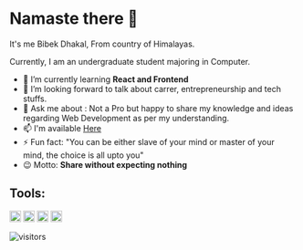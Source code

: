 #  Namaste there 👋

It's me Bibek Dhakal,
From country of Himalayas.

Currently, I am an undergraduate student majoring in Computer.<br>

  - 🌱 I’m currently learning **React and Frontend**
  - 🤔 I’m looking forward to talk about carrer, entrepreneurship and tech stuffs.
  - 💬 Ask me about : Not a Pro but happy to share my knowledge and ideas regarding Web Development as per my understanding. 
  - 📫 I'm available [Here](https://twitter.com/bibekdhkl)
  - ⚡ Fun fact: "You can be either slave of your mind or master of your mind, the choice is all upto you"
  - 😉 Motto: **Share without expecting nothing**
  
 ## Tools:
  <code><img height="20" title="C-Programming" src="https://ludu-assets.s3.amazonaws.com/course-icons/26/urA5bRhIewsQ2LgxuCu2"></code>
  <code><img height="20" title="HTML" src="https://upload.wikimedia.org/wikipedia/commons/thumb/6/61/HTML5_logo_and_wordmark.svg/1200px-HTML5_logo_and_wordmark.svg.png"></code>
  <code><img height="20" title="CSS" src="https://upload.wikimedia.org/wikipedia/commons/d/d5/CSS3_logo_and_wordmark.svg"></code>
  <code><img height="20" title="C++" src="https://upload.wikimedia.org/wikipedia/commons/1/18/ISO_C%2B%2B_Logo.svg"></code>
  
  ![visitors](https://visitor-badge.laobi.icu/badge?page_id=bibekdhkl.bibekdhkl)
 
<!--
**Bibekdhkl/bibekdhkl** is a ✨ _special_ ✨ repository because its `README.md` (this file) appears on your GitHub profile.

Here are some ideas to get you started:

- 🔭 I’m currently working on ...
-currently learning ... 🌱 I’m 
- 👯 I’m looking to collaborate on ...
- 🤔 I’m looking for help with ...
- 💬 Ask me about ...
- 📫 How to reach me: ...
- 😄 Pronouns: ...
- ⚡ Fun fact: ...
-->
